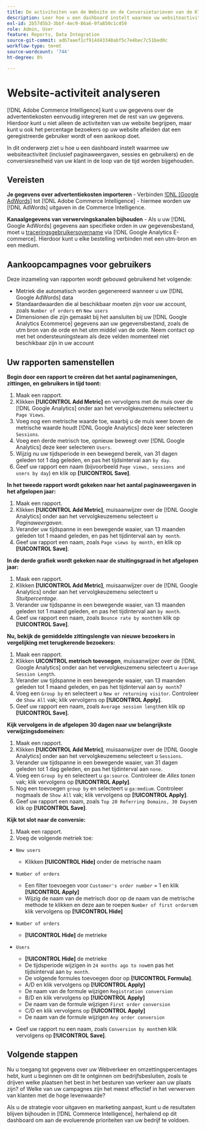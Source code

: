 ```yaml
---
title: De activiteiten van de Website en de Conversietarieven van de Klant analyseren
description: Leer hoe u een dashboard instelt waarmee uw websiteactiviteit (inclusief paginaweergaven, sessies en gebruikers) en de conversiesnelheid van uw klant in de loop van de tijd worden bijgehouden.
exl-id: 2b57d5b3-3bbf-4ec9-86a6-9fa850c1c459
role: Admin, User
feature: Reports, Data Integration
source-git-commit: adb7aaef1cf914d43348abf5c7e4bec7c51bed0c
workflow-type: tm+mt
source-wordcount: '744'
ht-degree: 0%

---
```


# Website-activiteit analyseren

[!DNL Adobe Commerce Intelligence] kunt u uw gegevens over de advertentiekosten eenvoudig integreren met de rest van uw gegevens. Hierdoor kunt u niet alleen de activiteiten van uw website begrijpen, maar kunt u ook het percentage bezoekers op uw website afleiden dat een geregistreerde gebruiker wordt of een aankoop doet.

In dit onderwerp ziet u hoe u een dashboard instelt waarmee uw websiteactiviteit (inclusief paginaweergaven, sessies en gebruikers) en de conversiesnelheid van uw klant in de loop van de tijd worden bijgehouden.

## Vereisten

**Je gegevens over advertentiekosten importeren** - Verbinden [!DNL [Google AdWords]](../importing-data/integrations/google-adwords.md) tot [!DNL Adobe Commerce Intelligence] - hiermee worden uw [!DNL AdWords] uitgaven in de Commerce Intelligence.

**Kanaalgegevens van verwervingskanalen bijhouden** - Als u uw [!DNL Google AdWords] gegevens aan specifieke orden in uw gegevensbestand, moet u [traceringsgebruikersovername](../analysis/google-track-user-acq.md) via [!DNL Google Analytics E-commerce]. Hierdoor kunt u elke bestelling verbinden met een utm-bron en een medium.

## Aankoopcampagnes voor gebruikers

Deze inzameling van rapporten wordt gebouwd gebruikend het volgende:

* Metriek die automatisch worden gegenereerd wanneer u uw [!DNL Google AdWords] data
* Standaardwaarden die al beschikbaar moeten zijn voor uw account, zoals `Number of orders` en `New users`
* Dimensionen die zijn gemaakt bij het aansluiten bij uw [!DNL Google Analytics Ecommerce] gegevens aan uw gegevensbestand, zoals de utm bron van de orde en het utm middel van de orde. Neem contact op met het ondersteuningsteam als deze velden momenteel niet beschikbaar zijn in uw account

## Uw rapporten samenstellen

**Begin door een rapport te creëren dat het aantal paginameningen, zittingen, en gebruikers in tijd toont:**

1. Maak een rapport.
1. Klikken **[!UICONTROL Add Metric]** en vervolgens met de muis over de [!DNL Google Analytics] onder aan het vervolgkeuzemenu selecteert u `Page Views`.
1. Voeg nog een metrische waarde toe, waarbij u de muis weer boven de metrische waarde houdt [!DNL Google Analytics] deze keer selecteren `Sessions`.
1. Voeg een derde metrisch toe, opnieuw beweegt over [!DNL Google Analytics] deze keer selecteren `Users`.
1. Wijzig nu uw tijdsperiode in een bewegend bereik, van 31 dagen geleden tot 1 dag geleden, en pas het tijdsinterval aan `by day`.
1. Geef uw rapport een naam (bijvoorbeeld `Page views, sessions and users by day`) en klik op **[!UICONTROL Save]**.

**In het tweede rapport wordt gekeken naar het aantal paginaweergaven in het afgelopen jaar:**

1. Maak een rapport.
1. Klikken **[!UICONTROL Add Metric]**, muisaanwijzer over de [!DNL Google Analytics] onder aan het vervolgkeuzemenu selecteert u _Paginaweergaven_.
1. Verander uw tijdspanne in een bewegende waaier, van 13 maanden geleden tot 1 maand geleden, en pas het tijdinterval aan `by month`.
1. Geef uw rapport een naam, zoals `Page views by month,` en klik op **[!UICONTROL Save]**.

**In de derde grafiek wordt gekeken naar de stuitingsgraad in het afgelopen jaar:**

1. Maak een rapport.
1. Klikken **[!UICONTROL Add Metric]**, muisaanwijzer over de [!DNL Google Analytics] onder aan het vervolgkeuzemenu selecteert u _Stuitpercentage_.
1. Verander uw tijdspanne in een bewegende waaier, van 13 maanden geleden tot 1 maand geleden, en pas het tijdinterval aan `by month`.
1. Geef uw rapport een naam, zoals `Bounce rate by month`en klik op **[!UICONTROL Save]**.

**Nu, bekijk de gemiddelde zittingslengte van nieuwe bezoekers in vergelijking met terugkerende bezoekers:**

1. Maak een rapport.
1. Klikken **UICONTROL metrisch toevoegen**, muisaanwijzer over de [!DNL Google Analytics] onder aan het vervolgkeuzemenu selecteert u `Average Session Length`.
1. Verander uw tijdspanne in een bewegende waaier, van 13 maanden geleden tot 1 maand geleden, en pas het tijdinterval aan `by month`?
1. Voeg een `Group by` en selecteert u `New or returning visitor`.  Controleer de `Show All` vak; klik vervolgens op **[!UICONTROL Apply]**.
1. Geef uw rapport een naam, zoals `Average session length`en klik op **[!UICONTROL Save]**.

**Kijk vervolgens in de afgelopen 30 dagen naar uw belangrijkste verwijzingsdomeinen:**

1. Maak een rapport.
1. Klikken **[!UICONTROL Add Metric]**, muisaanwijzer over de [!DNL Google Analytics] onder aan het vervolgkeuzemenu selecteert u `Sessions`.
1. Verander uw tijdspanne in een bewegende waaier, van 31 dagen geleden tot 1 dag geleden, en pas het tijdinterval aan `none`.
1. Voeg een `Group by` en selecteert u `ga:source`.  Controleer de _Alles tonen_ vak; klik vervolgens op **[!UICONTROL Apply]**.
1. Nog een toevoegen `group by` en selecteert u `ga:medium`. Controleer nogmaals de `Show All` vak; klik vervolgens op **[!UICONTROL Apply]**.
1. Geef uw rapport een naam, zoals `Top 20 Referring Domains, 30 Days`en klik op **[!UICONTROL Save]**.

**Kijk tot slot naar de conversie:**

1. Maak een rapport.
1. Voeg de volgende metriek toe:

* `New users`
   * Klikken **[!UICONTROL Hide]** onder de metrische naam

* `Number of orders`
   * Een filter toevoegen voor `Customer's order number` = 1 en klik **[!UICONTROL Apply]**
   * Wijzig de naam van de metrisch door op de naam van de metrische methode te klikken en deze aan te roepen `Number of first orders`en klik vervolgens op **[!UICONTROL Hide]**

* `Number of orders`
   * **[!UICONTROL Hide]** de metrieke

* `Users`
   * **[!UICONTROL Hide]** de metrieke
   * De tijdsperiode wijzigen in `24 months ago to now`en pas het tijdsinterval aan `by month`.
   * De volgende formules toevoegen door op **[!UICONTROL Formula]**.
   * A/D en klik vervolgens op **[!UICONTROL Apply]**
   * De naam van de formule wijzigen `Registration conversion`
   * B/D en klik vervolgens op **[!UICONTROL Apply]**
   * De naam van de formule wijzigen `First order conversion`
   * C/D en klik vervolgens op **[!UICONTROL Apply]**
   * De naam van de formule wijzigen `Any order conversion`

* Geef uw rapport nu een naam, zoals `Conversion by month`en klik vervolgens op **[!UICONTROL Save]**.

## Volgende stappen

Nu u toegang tot gegevens over uw Webverkeer en omzettingspercentages hebt, kunt u beginnen om dit te ontginnen om bedrijfsbesluiten, zoals te drijven welke plaatsen het best in het besturen van verkeer aan uw plaats zijn? of Welke van uw campagnes zijn het meest effectief in het verwerven van klanten met de hoge levenwaarde?

Als u de strategie voor uitgaven en marketing aanpast, kunt u de resultaten blijven bijhouden in [!DNL Commerce Intelligence], herhalend op dit dashboard om aan de evoluerende prioriteiten van uw bedrijf te voldoen.
